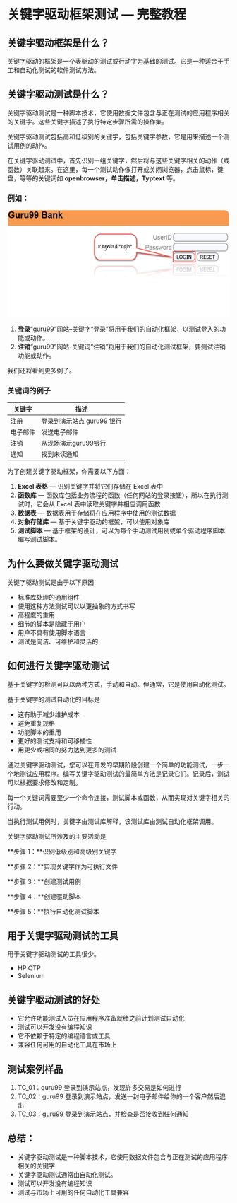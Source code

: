 # 关键字驱动框架测试 — 完整教程

## 关键字驱动框架是什么？

关键字驱动的框架是一个表驱动的测试或行动字为基础的测试。它是一种适合于手工和自动化测试的软件测试方法。

## 关键字驱动测试是什么？

关键字驱动测试是一种脚本技术，它使用数据文件包含与正在测试的应用程序相关的关键字。这些关键字描述了执行特定步骤所需的操作集。

关键字驱动测试包括高和低级别的关键字，包括关键字参数，它是用来描述一个测试用例的动作。

在关键字驱动测试中，首先识别一组关键字，然后将与这些关键字相关的动作（或函数）关联起来。在这里，每一个测试动作像打开或关闭浏览器，点击鼠标，键盘，等等的关键词如 **openbrowser，单击描述，Typtext** 等。

### 例如：

![](./images/042616_0457_WhatisKeywo1.png)

1. **登录**“guru99”网站–关键字“登录”将用于我们的自动化框架，以测试登入的功能或动作。
2. **注销**“guru99”网站-关键词“注销”将用于我们的自动化测试框架，要测试注销功能或动作。

我们还将看到更多例子。

### 关键词的例子

| 关键字	| 描述 |
|-------|-------|
| 注册	| 登录到演示站点 guru99 银行|
| 电子邮件	| 发送电子邮件 |
| 注销	| 从现场演示guru99银行| 
| 通知	| 找到未读通知 |

为了创建关键字驱动框架，你需要以下方面：

1. **Excel 表格** — 识别关键字并将它们存储在 Excel 表中
2. **函数库** — 函数库包括业务流程的函数（任何网站的登录按钮），所以在执行测试时，它会从 Excel 表中读取关键字并相应调用函数
3. **数据表** — 数据表用于存储将在应用程序中使用的测试数据
4. **对象存储库** — 基于关键字驱动的框架，可以使用对象库
5. **测试脚本** — 基于框架的设计，可以为每个手动测试用例或单个驱动程序脚本编写测试脚本。

## 为什么要做关键字驱动测试

关键字驱动测试是由于以下原因

- 标准库处理的通用组件
- 使用这种方法测试可以以更抽象的方式书写
- 高程度的重用
- 细节的脚本是隐藏于用户
- 用户不具有使用脚本语言
- 测试是简洁、可维护和灵活的

## 如何进行关键字驱动测试

基于关键字的检测可以以两种方式，手动和自动。但通常，它是使用自动化测试。

基于关键字的测试自动化的目标是

- 这有助于减少维护成本
- 避免重复规格
- 功能脚本的重用
- 更好的测试支持和可移植性
- 用更少或相同的努力达到更多的测试

通过关键字驱动测试，您可以在开发的早期阶段创建一个简单的功能测试，一步一个地测试应用程序。编写关键字驱动测试的最简单方法是记录它们。记录后，测试可以根据要求修改和定制。

每一个关键词需要至少一个命令连接，测试脚本或函数，从而实现对关键字相关的行动。

当执行测试用例时，关键字由测试库解释，该测试库由测试自动化框架调用。

关键字驱动测试所涉及的主要活动是

**步骤 1：**识别低级别和高级别关键字

**步骤 2：**实现关键字作为可执行文件

**步骤 3：**创建测试用例

**步骤 4：**创建驱动脚本

**步骤 5：**执行自动化测试脚本

## 用于关键字驱动测试的工具

用于关键字驱动测试的工具很少。

- HP QTP
- Selenium

## 关键字驱动测试的好处

- 它允许功能测试人员在应用程序准备就绪之前计划测试自动化
- 测试可以开发没有编程知识
- 它不依赖于特定的编程语言或工具
- 兼容任何可用的自动化工具在市场上

## 测试案例样品

1. TC_01：guru99 登录到演示站点，发现许多交易是如何进行
2. TC_02：guru99 登录到演示站点，发送一封电子邮件给你的一个客户然后退出
3. TC_03：guru99 登录到演示站点，并检查是否接收到任何通知

## 总结：

- 关键字驱动测试是一种脚本技术，它使用数据文件包含与正在测试的应用程序相关的关键字
- 关键字驱动测试通常由自动化测试。
- 测试可以开发没有编程知识
- 测试与市场上可用的任何自动化工具兼容